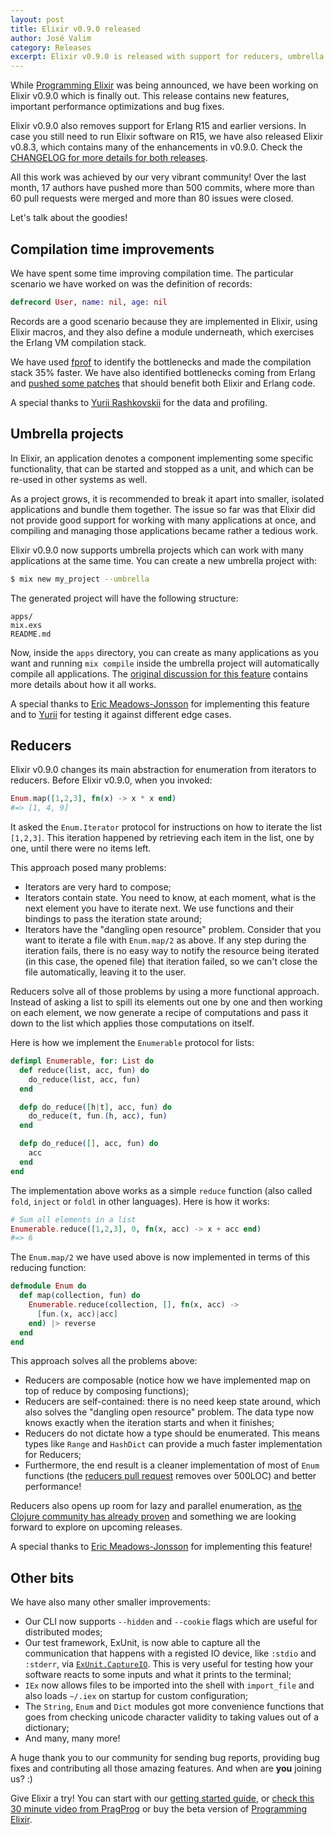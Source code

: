 ```yaml
---
layout: post
title: Elixir v0.9.0 released
author: José Valim
category: Releases
excerpt: Elixir v0.9.0 is released with support for reducers, umbrella projects, faster compilation times and dropped support for R15 and earlier OTP versions.
---
```


While [Programming Elixir](http://pragprog.com/book/elixir/programming-elixir) was being announced, we have been working on Elixir v0.9.0 which is finally out. This release contains new features, important performance optimizations and bug fixes.

Elixir v0.9.0 also removes support for Erlang R15 and earlier versions. In case you still need to run Elixir software on R15, we have also released Elixir v0.8.3, which contains many of the enhancements in v0.9.0. Check the [CHANGELOG for more details for both releases](https://github.com/elixir-lang/elixir/blob/v0.9.0/CHANGELOG.md).

All this work was achieved by our very vibrant community! Over the last month, 17 authors have pushed more than 500 commits, where more than 60 pull requests were merged and more than 80 issues were closed.

Let's talk about the goodies!

## Compilation time improvements

We have spent some time improving compilation time. The particular scenario we have worked on was the definition of records:

```elixir
defrecord User, name: nil, age: nil
```

Records are a good scenario because they are implemented in Elixir, using Elixir macros, and they also define a module underneath, which exercises the Erlang VM compilation stack.

We have used [fprof](http://www.erlang.org/doc/man/fprof.html) to identify the bottlenecks and made the compilation stack 35% faster. We have also identified bottlenecks coming from Erlang and [pushed some patches](https://github.com/erlang/otp/commit/32b194495f353dde014b00008a630eeff2a71056) that should benefit both Elixir and Erlang code.

A special thanks to [Yurii Rashkovskii](https://github.com/yrashk) for the data and profiling.

## Umbrella projects

In Elixir, an application denotes a component implementing some specific functionality, that can be started and stopped as a unit, and which can be re-used in other systems as well.

As a project grows, it is recommended to break it apart into smaller, isolated applications and bundle them together. The issue so far was that Elixir did not provide good support for working with many applications at once, and compiling and managing those applications became rather a tedious work.

Elixir v0.9.0 now supports umbrella projects which can work with many applications at the same time. You can create a new umbrella project with:

```bash
$ mix new my_project --umbrella
```

The generated project will have the following structure:

    apps/
    mix.exs
    README.md

Now, inside the `apps` directory, you can create as many applications as you want and running `mix compile` inside the umbrella project will automatically compile all applications. The [original discussion for this feature](https://github.com/elixir-lang/elixir/issues/667) contains more details about how it all works.

A special thanks to [Eric Meadows-Jonsson](https://github.com/ericmj) for implementing this feature and to [Yurii](https://github.com/yrashk) for testing it against different edge cases.

## Reducers

Elixir v0.9.0 changes its main abstraction for enumeration from iterators to reducers. Before Elixir v0.9.0, when you invoked:

```elixir
Enum.map([1,2,3], fn(x) -> x * x end)
#=> [1, 4, 9]
```

It asked the `Enum.Iterator` protocol for instructions on how to iterate the list `[1,2,3]`. This iteration happened by retrieving each item in the list, one by one, until there were no items left.

This approach posed many problems:

* Iterators are very hard to compose;
* Iterators contain state. You need to know, at each moment, what is the next element you have to iterate next. We use functions and their bindings to pass the iteration state around;
* Iterators have the "dangling open resource" problem. Consider that you want to iterate a file with `Enum.map/2` as above. If any step during the iteration fails, there is no easy way to notify the resource being iterated  (in this case, the opened file) that iteration failed, so we can't close the file automatically, leaving it to the user.

Reducers solve all of those problems by using a more functional approach. Instead of asking a list to spill its elements out one by one and then working on each element, we now generate a recipe of computations and pass it down to the list which applies those computations on itself.

Here is how we implement the `Enumerable` protocol for lists:

```elixir
defimpl Enumerable, for: List do
  def reduce(list, acc, fun) do
    do_reduce(list, acc, fun)
  end

  defp do_reduce([h|t], acc, fun) do
    do_reduce(t, fun.(h, acc), fun)
  end

  defp do_reduce([], acc, fun) do
    acc
  end
end
```

The implementation above works as a simple `reduce` function (also called `fold`, `inject` or `foldl` in other languages). Here is how it works:

```elixir
# Sum all elements in a list
Enumerable.reduce([1,2,3], 0, fn(x, acc) -> x + acc end)
#=> 6
```

The `Enum.map/2` we have used above is now implemented in terms of this reducing function:

```elixir
defmodule Enum do
  def map(collection, fun) do
    Enumerable.reduce(collection, [], fn(x, acc) ->
      [fun.(x, acc)|acc]
    end) |> reverse
  end
end
```

This approach solves all the problems above:

* Reducers are composable (notice how we have implemented map on top of reduce by composing functions);
* Reducers are self-contained: there is no need keep state around, which also solves the "dangling open resource" problem. The data type now knows exactly when the iteration starts and when it finishes;
* Reducers do not dictate how a type should be enumerated. This means types like `Range` and `HashDict` can provide a much faster implementation for Reducers;
* Furthermore, the end result is a cleaner implementation of most of `Enum` functions (the [reducers pull request](https://github.com/elixir-lang/elixir/pull/1102) removes over 500LOC) and better performance!

Reducers also opens up room for lazy and parallel enumeration, as [the Clojure community has already proven](http://clojure.com/blog/2012/05/08/reducers-a-library-and-model-for-collection-processing.html) and something we are looking forward to explore on upcoming releases.

A special thanks to [Eric Meadows-Jonsson](https://github.com/ericmj) for implementing this feature!

## Other bits

We have also many other smaller improvements:

* Our CLI now supports `--hidden` and `--cookie` flags which are useful for distributed modes;
* Our test framework, ExUnit, is now able to capture all the communication that happens with a registed IO device, like `:stdio` and `:stderr`, via [`ExUnit.CaptureIO`](/docs/stable/ex_unit/ExUnit.CaptureIO.html). This is very useful for testing how your software reacts to some inputs and what it prints to the terminal;
* `IEx` now allows files to be imported into the shell with `import_file` and also loads `~/.iex` on startup for custom configuration;
* The `String`, `Enum` and `Dict` modules got more convenience functions that goes from checking unicode character validity to taking values out of a dictionary;
* And many, many more!

A huge thank you to our community for sending bug reports, providing bug fixes and contributing all those amazing features. And when are **you** joining us? :)

Give Elixir a try! You can start with our [getting started guide](/getting-started/introduction.html), or [check this 30 minute video from PragProg](http://www.youtube.com/watch?v=a-off4Vznjs&feature=youtu.be) or buy the beta version of [Programming Elixir](http://pragprog.com/book/elixir/programming-elixir).
